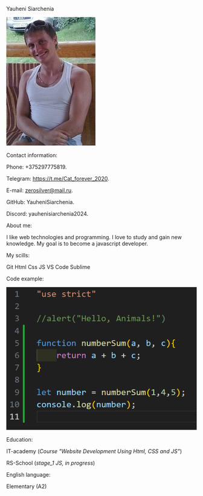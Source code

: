 Yauheni Siarchenia

![My photo](./img/my_photo.jpg)

Contact information:

Phone: +375297775819.

Telegram: https://t.me/Cat_forever_2020.

E-mail: zerosilver@mail.ru.

GitHub: YauheniSiarchenia.

Discord: yauhenisiarchenia2024.

About me:

I like web technologies and programming. I love to study and gain new knowledge. My goal is to become a javascript developer.

My scills:

Git
Html
Css
JS
VS Code
Sublime

Code example:

![My code](./img/my_code.png)

Education:

IT-academy (_Course "Website Development Using Html, CSS and JS"_)

RS-School (_stage_1 JS, in progress_)

English language:

Elementary (A2)
